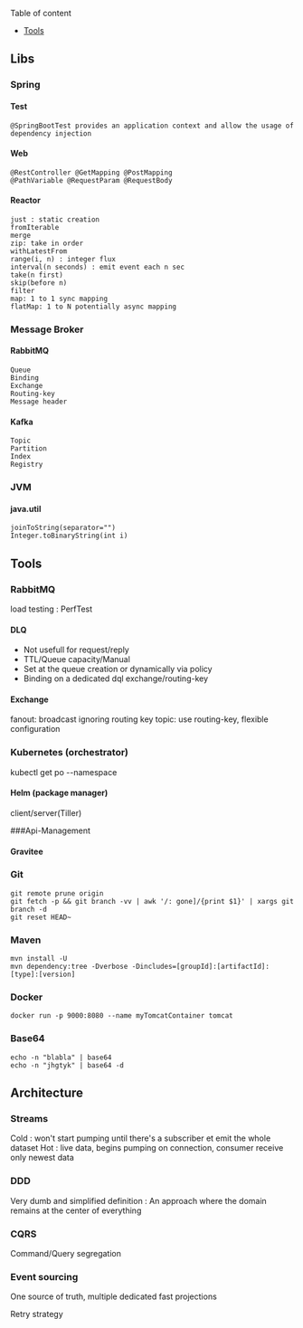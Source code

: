
Table of content

- [Tools](#Tools)

## Libs

### Spring

#### Test

```
@SpringBootTest provides an application context and allow the usage of dependency injection
```

#### Web

```
@RestController @GetMapping @PostMapping
@PathVariable @RequestParam @RequestBody
```

#### Reactor

```
just : static creation
fromIterable
merge 
zip: take in order 
withLatestFrom
range(i, n) : integer flux
interval(n seconds) : emit event each n sec
take(n first)
skip(before n)
filter
map: 1 to 1 sync mapping
flatMap: 1 to N potentially async mapping
```

### Message Broker
#### RabbitMQ

```
Queue
Binding
Exchange
Routing-key
Message header
```

#### Kafka

```
Topic
Partition
Index
Registry
```

### JVM

#### java.util

```
joinToString(separator="")
Integer.toBinaryString(int i)
```


## Tools

### RabbitMQ

load testing : PerfTest

#### DLQ
* Not usefull for request/reply
* TTL/Queue capacity/Manual
* Set at the queue creation or dynamically via policy
* Binding on a dedicated dql exchange/routing-key

#### Exchange
fanout: broadcast ignoring routing key
topic: use routing-key, flexible configuration  

### Kubernetes (orchestrator)

kubectl get po --namespace <nmsp>

#### Helm (package manager)

client/server(Tiller)

###Api-Management 
 
#### Gravitee

### Git

```
git remote prune origin
git fetch -p && git branch -vv | awk '/: gone]/{print $1}' | xargs git branch -d
git reset HEAD~
```
 
### Maven

```
mvn install -U
mvn dependency:tree -Dverbose -Dincludes=[groupId]:[artifactId]:[type]:[version]
```

### Docker

```
docker run -p 9000:8080 --name myTomcatContainer tomcat 
```

### Base64

```
echo -n "blabla" | base64
echo -n "jhgtyk" | base64 -d
```

## Architecture

### Streams

Cold : won't start pumping until there's a subscriber et emit the whole dataset
Hot : live data, begins pumping on connection, consumer receive only newest data

### DDD

Very dumb and simplified definition : An approach where the domain remains at the center of everything

### CQRS

Command/Query segregation

### Event sourcing

One source of truth, multiple dedicated fast projections

Retry strategy

